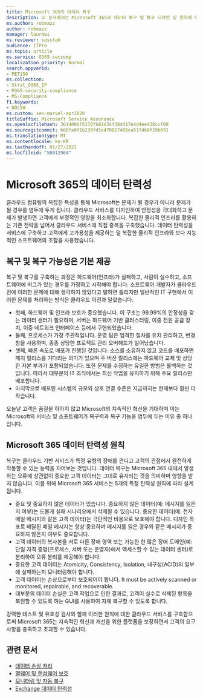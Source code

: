 ```yaml
---
title: Microsoft 365의 데이터 복구
description: 이 문서에서는 Microsoft 365의 데이터 복구 및 복구 디자인 및 원칙에 대해 자세히 알아보고 있습니다.
ms.author: robmazz
author: robmazz
manager: laurawi
ms.reviewer: sosstah
audience: ITPro
ms.topic: article
ms.service: O365-seccomp
localization_priority: Normal
search.appverid:
- MET150
ms.collection:
- Strat_O365_IP
- M365-security-compliance
- MS-Compliance
f1.keywords:
- NOCSH
ms.custom: seo-marvel-apr2020
titleSuffix: Microsoft Service Assurance
ms.openlocfilehash: 361400bf6330fb82d34f384d17e4d4ee438ccf08
ms.sourcegitcommit: b06fa9f1b230fd5e470817486ea51f460f28b691
ms.translationtype: MT
ms.contentlocale: ko-KR
ms.lasthandoff: 01/27/2021
ms.locfileid: "50012904"
---
```

# <a name="data-resiliency-in-microsoft-365"></a>Microsoft 365의 데이터 탄력성

클라우드 컴퓨팅의 복잡한 특성을 통해 Microsoft는 문제가 될 경우가 아니라 문제가 될 경우를 염두에 두게 됩니다. 클라우드 서비스를 디자인하여 안정성을 극대화하고 문제가 발생하면 고객에게 부정적인 영향을 최소화합니다. 복잡한 물리적 인프라를 활용하는 기존 전략을 넘어서 클라우드 서비스에 직접 중복을 구축했습니다. 데이터 탄력성을 서비스에 구축하고 고객에게 고가용성을 제공하는 덜 복잡한 물리적 인프라와 보다 지능적인 소프트웨어의 조합을 사용했습니다.

## <a name="resiliency-and-recoverability-are-built-in"></a>복구 및 복구 가능성은 기본 제공

복구 및 복구를 구축하는 과정은 하드웨어(인프라)가 실패하고, 사람이 실수하고, 소프트웨어에 버그가 있는 경우를 가정하고 시작해야 합니다. 소프트웨어 개발자가 클라우드 전에 이러한 문제에 대해 생각하지 않았다고 말하면 틀리지만 일반적인 IT 구현에서 이러한 문제를 처리하는 방식은 클라우드 이전과 달랐습니다.

- 첫째, 하드웨어 및 인프라 보호가 중요했습니다. 이 구조는 99.99%의 안정성을 갖는 데이터 센터가 필요하며, 서버는 하드웨어 기반 클러스터링, 이중 전원 공급 장치, 이중 네트워크 인터페이스 등에서 구현되었습니다.
- 둘째, 프로세스가 가장 주관적입니다. 운영 팀은 엄격한 절차를 유지 관리하고, 변경 창을 사용하며, 종종 상당한 프로젝트 관리 오버헤드가 일어났습니다.
- 셋째, 빠른 속도로 배포가 진행된 것입니다. 소스를 소유하지 않고 코드를 배포하면 패치 릴리스를 기다리는 의미가 있으며 주 버전 릴리스에는 하드웨어 교체 및 상당한 자본 부과가 포함되었습니다. 또한 문제를 수정하는 유일한 방법은 롤백하는 것입니다. 따라서 대부분의 IT 조직에서는 최신 작업을 유지하기 위해 주요 릴리스만 배포합니다.
- 마지막으로 배포된 시스템의 규모와 상호 연결 수준은 지금까지는 현재보다 훨씬 더 작습니다.

오늘날 고객은 품질을 하하지 않고 Microsoft의 지속적인 혁신을 기대하며 이는 Microsoft의 서비스 및 소프트웨어가 복구력과 복구 기능을 염두에 두는 이유 중 하나입니다.

## <a name="microsoft-365-data-resiliency-principles"></a>Microsoft 365 데이터 탄력성 원칙

복구는 클라우드 기반 서비스가 특정 유형의 장애를 견디고 고객의 관점에서 완전하게 작동할 수 있는 능력을 지어보는 것입니다. 데이터 복구는 Microsoft 365 내에서 발생하는 오류에 상관없이 중요한 고객 데이터는 그대로 유지되는 것을 의미하며 영향을 받지 않습니다. 이를 위해 Microsoft 365 서비스는 5개의 특정 탄력성 원칙에 따라 설계됩니다.

- 중요 및 중요하지 않은 데이터가 있습니다. 중요하지 않은 데이터(예: 메시지를 읽은지 여부)는 드물게 실패 시나리오에서 삭제될 수 있습니다. 중요한 데이터(예: 전자 메일 메시지와 같은 고객 데이터)는 극단적인 비용으로 보호해야 합니다. 디자인 목표로 배달된 메일 메시지는 항상 중요하며 메시지를 읽은 경우와 같은 메시지가 중요하지 않은지 여부도 중요합니다.
- 고객 데이터의 복사본을 서로 다른 장애 영역 또는 가능한 한 많은 장애 도메인(예: 단일 자격 증명(프로세스, 서버 또는 운영자)에서 액세스할 수 있는 데이터 센터)로 분리하여 오류 분리를 제공해야 합니다. 
- 중요한 고객 데이터는 Atomicity, Consistency, Isolation, 내구성(ACID)의 일부에 실패하는지 모니터링해야 합니다.
- 고객 데이터는 손상으로부터 보호되어야 합니다. It must be actively scanned or monitored, repairable, and recoverable.
- 대부분의 데이터 손실은 고객 작업으로 인한 결과로, 고객이 실수로 삭제된 항목을 복원할 수 있도록 하는 GUI를 사용하여 자체 복구할 수 있도록 합니다.

강력한 테스트 및 유효성 검사와 함께 이러한 원칙에 대한 클라우드 서비스를 구축함으로써 Microsoft 365는 지속적인 혁신과 개선을 위한 플랫폼을 보장하면서 고객의 요구 사항을 충족하고 초과할 수 있습니다.

## <a name="related-articles"></a>관련 문서

- [데이터 손상 처리](assurance-dealing-with-data-corruption.md)
- [맬웨어 및 랜섬웨어 보호](assurance-malware-and-ransomware-protection.md)
- [모니터링 및 자동 복구](assurance-monitoring-and-self-healing.md)
- [Exchange 데이터 탄력성](assurance-exchange-data-resiliency.md)
